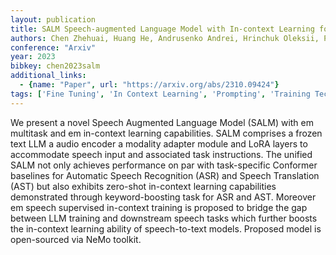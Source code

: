 ```yaml
---
layout: publication
title: SALM Speech-augmented Language Model with In-context Learning for Speech Recognition and Translation
authors: Chen Zhehuai, Huang He, Andrusenko Andrei, Hrinchuk Oleksii, Puvvada Krishna C., Li Jason, Ghosh Subhankar, Balam Jagadeesh, Ginsburg Boris
conference: "Arxiv"
year: 2023
bibkey: chen2023salm
additional_links:
  - {name: "Paper", url: "https://arxiv.org/abs/2310.09424"}
tags: ['Fine Tuning', 'In Context Learning', 'Prompting', 'Training Techniques']
---
```

We present a novel Speech Augmented Language Model (SALM) with em multitask and em in-context learning capabilities. SALM comprises a frozen text LLM a audio encoder a modality adapter module and LoRA layers to accommodate speech input and associated task instructions. The unified SALM not only achieves performance on par with task-specific Conformer baselines for Automatic Speech Recognition (ASR) and Speech Translation (AST) but also exhibits zero-shot in-context learning capabilities demonstrated through keyword-boosting task for ASR and AST. Moreover em speech supervised in-context training is proposed to bridge the gap between LLM training and downstream speech tasks which further boosts the in-context learning ability of speech-to-text models. Proposed model is open-sourced via NeMo toolkit.

